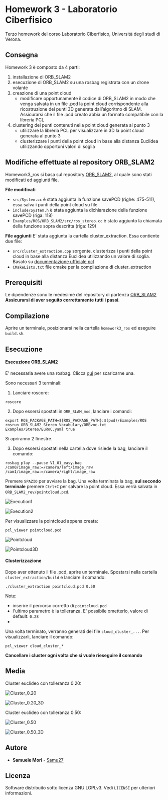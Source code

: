 # Homework 3 - Laboratorio Ciberfisico

Terzo homework del corso Laboratorio Ciberfisico, Università degli studi di Verona.

## Consegna

Homework 3 è composto da 4 parti:
1. installazione di ORB_SLAM2
2. esecuzione di ORB_SLAM2 su una rosbag registrata
con un drone volante
3. creazione di una point cloud
    * modificare opportunamente il codice di ORB_SLAM2 in modo che venga salvata in un file .pcd la point cloud corrispondente alla ricostruzione dei punti 3D generata dall’algoritmo di SLAM. Assicurarsi che il file .pcd creato abbia un formato compatibile con la libreria PCL 
4. clustering dei punti contenuti nella point cloud generata al punto 3
    * utilizzare la libreria PCL per visualizzare in 3D la point cloud generata al punto 3
    * clusterizzare i punti della point cloud in base alla distanza Euclidea utilizzando opportuni valori di soglia

## Modifiche effettuate al repository ORB_SLAM2
Homework3_ros si basa sul repository [ORB_SLAM2](https://github.com/raulmur/ORB_SLAM2), al quale sono stati modificati ed aggiunti file.

**File modificati**
* `src/System.cc` è stata aggiunta la funzione savePCD (righe: 475-511), essa salva i punti della point cloud su file
* `include/System.h` è stata aggiunta la dichiarazione della funzione savePCD (riga: 118)
* `Examples/ROS/ORB_SLAM2/src/ros_stereo.cc` è stato aggiunto la chiamata della funzione sopra descritta (riga: 129)

**File aggiunti**
E' stata aggiunta la cartella cluster_extraction. Essa contiente due file:
* `src/cluster_extraction.cpp` sorgente, clusterizza i punti della point cloud in base alla distanza Euclidea utilizzando un valore di soglia. Basato su [documentazione ufficiale pcl](http://www.pointclouds.org/documentation/tutorials/cluster_extraction.php)
* `CMakeLists.txt` file cmake per la compilazione di cluster_extraction


## Prerequisiti

Le dipendenze sono le medesime del repository di partenza [ORB_SLAM2](https://github.com/raulmur/ORB_SLAM2#2-prerequisites)
**Assicurarsi di aver seguito correttamente tutti i passi**.

## Compilazione
Aprire un terminale, posizionarsi nella cartella `homework3_ros` ed eseguire `build.sh`.

## Esecuzione

#### Esecuzione ORB_SLAM2
E' necessaria avere una rosbag. Clicca [qui](http://robotics.ethz.ch/~asl-datasets/ijrr_euroc_mav_dataset/vicon_room1/V1_01_easy/V1_01_easy.bag) per scaricarne una.

Sono necessari 3 terminali:
1. Lanciare roscore:
```
roscore
```

2. Dopo essersi spostati in `ORB_SLAM_mod`, lanciare i comandi:
```
export ROS_PACKAGE_PATH=${ROS_PACKAGE_PATH}:$(pwd)/Examples/ROS
rosrun ORB_SLAM2 Stereo Vocabulary/ORBvoc.txt Examples/Stereo/EuRoC.yaml true
```
Si apriranno 2 finestre.

3. Dopo essersi spostati nella cartella dove risiede la bag, lanciare il comando:
```
rosbag play --pause V1_01_easy.bag /cam0/image_raw:=/camera/left/image_raw /cam1/image_raw:=/camera/right/image_raw
```
Premere `SPAZIO` per avviare la bag.
Una volta terminata la bag, **sul secondo terminale** premere `Ctrl+C` per salvare la point cloud. Essa verrà salvata in `ORB_SLAM2_rev/pointcloud.pcd`.

![Execution1](media/screenshot_exec1.png)

![Execution2](media/screenshot_exec2.png)

Per visualizzare la pointcloud appena creata:
```
pcl_viewer pointcloud.pcd
```


![Pointcloud](media/screenshot_pointcloud.png)

![Pointcloud3D](media/gif_pointcloud.gif)

#### Clusterizzazione

Dopo aver ottenuto il file .pcd, aprire un terminale. Spostarsi nella cartella `cluster_extraction/build` e lanciare il comando:
```
./cluster_extraction pointcloud.pcd 0.50
```
Note:
* inserire il percorso corretto di `pointcloud.pcd`
* l'ultimo parametro è la tolleranza. E' possibile ometterlo, valore di default: `0.28`
* 

Una volta terminato, verranno generati dei file `cloud_cluster_...`. Per visualizzarli, lanciare il comando:
```
pcl_viewer cloud_cluster_*
```
**Cancellare i cluster ogni volta che si vuole rieseguire il comando**

## Media

Cluster euclideo con tolleranza 0.20:

![Cluster_0.20](media/screenshot_t020.png)

![Cluster_0.20_3D](media/gif_t020.gif)


Cluster euclideo con tolleranza 0.50:

![Cluster_0.50](media/screenshot_t050.png)

![Cluster_0.50_3D](media/gif_t050.gif)


## Autore

* **Samuele Mori** - [Samu27](https://github.com/Samu27)

## Licenza

Software distribuito sotto licenza GNU LGPLv3. Vedi `LICENSE` per ulteriori informazioni.
